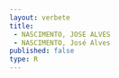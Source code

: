 ```yaml
---
layout: verbete
title:
 - NASCIMENTO, JOSE ALVES
 - NASCIMENTO, José Alves
published: false
type: R
---
```


